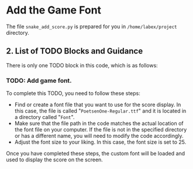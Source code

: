 # Add the Game Font

The file `snake_add_score.py` is prepared for you in `/home/labex/project` directory.

## 2. List of TODO Blocks and Guidance

There is only one TODO block in this code, which is as follows:

### TODO: Add game font.

To complete this TODO, you need to follow these steps:

* Find or create a font file that you want to use for the score display. In this case, the file is called "`PoetsenOne-Regular.ttf`" and it is located in a directory called "`Font`".
* Make sure that the file path in the code matches the actual location of the font file on your computer. If the file is not in the specified directory or has a different name, you will need to modify the code accordingly.
* Adjust the font size to your liking. In this case, the font size is set to 25.

Once you have completed these steps, the custom font will be loaded and used to display the score on the screen.
